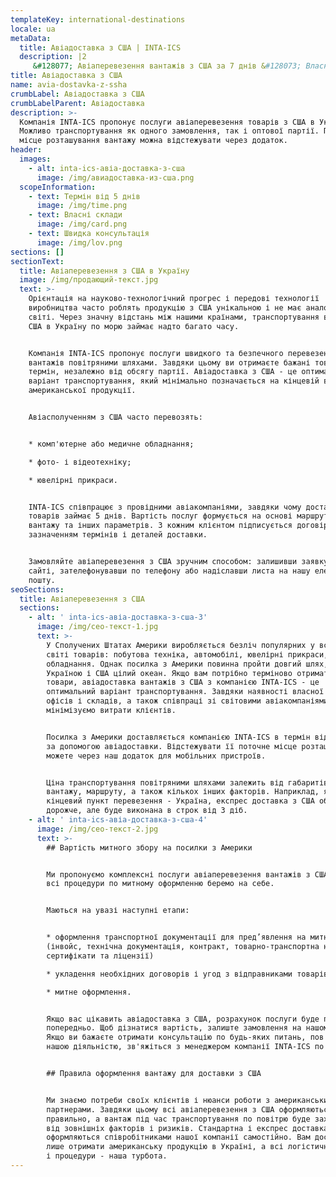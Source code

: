 ```yaml
---
templateKey: international-destinations
locale: ua
metaData:
  title: Авіадоставка з США | INTA-ICS
  description: |2
     &#128077; Авіаперевезення вантажів з США за 7 днів &#128073; Власні склади і офіси в Америці &#9992; Авіадоставка вантажів "під ключ" &#9989; Вигідна ціна на транспортування вантажу в Україну &#9989;
title: Авіадоставка з США
name: avia-dostavka-z-ssha
crumbLabel: Авіадоставка з США
crumbLabelParent: Авіадоставка
description: >-
  Компанія INTA-ICS пропонує послуги авіаперевезення товарів з США в Україну.
  Можливо транспортування як одного замовлення, так і оптової партії. Поточне
  місце розташування вантажу можна відстежувати через додаток.
header:
  images:
    - alt: inta-ics-авіа-доставка-з-сша
      image: /img/авиадоставка-из-сша.png
  scopeInformation:
    - text: Термін від 5 днів
      image: /img/time.png
    - text: Власні склади
      image: /img/card.png
    - text: Швидка консультація
      image: /img/lov.png
sections: []
sectionText:
  title: Авіаперевезення з США в Україну
  image: /img/продающий-текст.jpg
  text: >-
    Орієнтація на науково-технологічний прогрес і передові технології
    виробництва часто роблять продукцію з США унікальною і не має аналогів в
    світі. Через значну відстань між нашими країнами, транспортування вантажів з
    США в Україну по морю займає надто багато часу. 


    Компанія INTA-ICS пропонує послуги швидкого та безпечного перевезення
    вантажів повітряними шляхами. Завдяки цьому ви отримаєте бажані товари в
    термін, незалежно від обсягу партії. Авіадоставка з США - це оптимальний
    варіант транспортування, який мінімально позначається на кінцевій вартості
    американської продукції.


    Авіасполученням з США часто перевозять:


    * комп'ютерне або медичне обладнання;

    * фото- і відеотехніку;

    * ювелірні прикраси.


    INTA-ICS співпрацює з провідними авіакомпаніями, завдяки чому доставка
    товарів займає 5 днів. Вартість послуг формується на основі маршруту, ваги
    вантажу та інших параметрів. З кожним клієнтом підписується договір із
    зазначенням термінів і деталей доставки.


    Замовляйте авіаперевезення з США зручним способом: залишивши заявку на
    сайті, зателефонувавши по телефону або надіславши листа на нашу електронну
    пошту.
seoSections:
  title: Авіаперевезення з США
  sections:
    - alt: ' inta-ics-авіа-доставка-з-сша-3'
      image: /img/сео-текст-1.jpg
      text: >-
        У Сполучених Штатах Америки виробляється безліч популярних у всьому
        світі товарів: побутова техніка, автомобілі, ювелірні прикраси,
        обладнання. Однак посилка з Америки повинна пройти довгий шлях, адже між
        Україною і США цілий океан. Якщо вам потрібно терміново отримати бажані
        товари, авіадоставка вантажів з США з компанією INTA-ICS - це
        оптимальний варіант транспортування. Завдяки наявності власної мережі
        офісів і складів, а також співпраці зі світовими авіакомпаніями, ми
        мінімізуємо витрати клієнтів.


        Посилка з Америки доставляється компанією INTA-ICS в термін від 5 днів
        за допомогою авіадоставки. Відстежувати її поточне місце розташування ви
        можете через наш додаток для мобільних пристроїв.


        Ціна транспортування повітряними шляхами залежить від габаритів і ваги
        вантажу, маршруту, а також кількох інших факторів. Наприклад, якщо
        кінцевий пункт перевезення - Україна, експрес доставка з США обійдеться
        дорожче, але буде виконана в строк від 3 діб.
    - alt: ' inta-ics-авіа-доставка-з-сша-4'
      image: /img/сео-текст-2.jpg
      text: >-
        ## Вартість митного збору на посилки з Америки


        Ми пропонуємо комплексні послуги авіаперевезення вантажів з США, тому
        всі процедури по митному оформленню беремо на себе.  


        Маються на увазі наступні етапи:


        * оформлення транспортної документації для пред’явлення на митниці
        (інвойс, технічна документація, контракт, товарно-транспортна накладна,
        сертифікати та ліцензії)

        * укладення необхідних договорів і угод з відправниками товарів;

        * митне оформлення.


        Якщо вас цікавить авіадоставка з США, розрахунок послуги буде проведений
        попередньо. Щоб дізнатися вартість, залиште замовлення на нашому сайті.
        Якщо ви бажаєте отримати консультацію по будь-яких питань, пов'язаних з
        нашою діяльністю, зв'яжіться з менеджером компанії INTA-ICS по телефону.


        ## Правила оформлення вантажу для доставки з США 


        Ми знаємо потреби своїх клієнтів і нюанси роботи з американськими
        партнерами. Завдяки цьому всі авіаперевезення з США оформляються
        правильно, а вантаж під час транспортування по повітрю буде захищений
        від зовнішніх факторів і ризиків. Стандартна і експрес доставка з США
        оформляються співробітниками нашої компанії самостійно. Вам достатньо
        лише отримати американську продукцію в Україні, а всі логістичні послуги
        і процедури - наша турбота.
---
```

